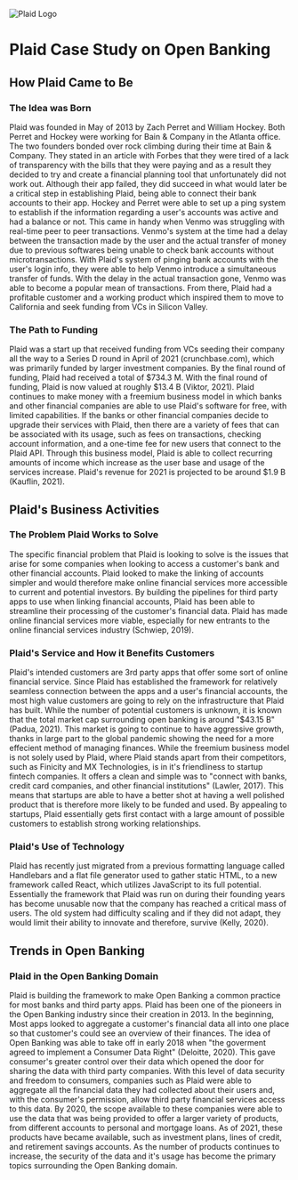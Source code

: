 ![Plaid Logo](https://www.logo.wine/a/logo/Plaid_(company)/Plaid_(company)-White-Dark-Background-Logo.wine.svg)
# Plaid Case Study on Open Banking
## How Plaid Came to Be
### The Idea was Born

Plaid was founded in May of 2013 by Zach Perret and William Hockey. Both Perret and Hockey were working for Bain & Company in the Atlanta office. The two founders bonded over rock climbing during their time at Bain & Company. They stated in an article with Forbes that they were tired of a lack of transparency with the bills    that they were paying and as a result they decided to try and create a financial planning tool that unfortunately did not work out. Although their app failed,      they did succeed in what would later be a critical step in establishing Plaid, being able to connect their bank accounts to their app. Hockey and Perret were able to set up a ping system to establish if the information regarding a user's accounts was active and had a balance or not. This came in handy when Venmo was struggling with real-time peer to peer transactions. Venmo's system at the time had a delay between the transaction made by the user and the actual transfer of money due to previous softwares being unable to check bank accounts without microtransactions. With Plaid's system of pinging bank accounts with the user's login info, they were able to help Venmo introduce a simultaneous transfer of funds. With the delay in the actual transaction gone, Venmo was able to become a popular mean of transactions. From there, Plaid had a profitable customer and a working product which inspired them to move to California and seek funding from VCs in Silicon Valley.

### The Path to Funding

Plaid was a start up that received funding from VCs seeding their company all the way to a Series D round in April of 2021 (crunchbase.com), which was primarily funded by larger investment companies. By the final round of funding, Plaid had received a total of $734.3 M. With the final round of funding, Plaid is now valued at roughly $13.4 B (Viktor, 2021). Plaid continues to make money with a freemium business model in which banks and other financial companies are able to use Plaid's software for free, with limited capabilities. If the banks or other financial companies decide to upgrade their services with Plaid, then there are a variety of fees that can be  associated with its usage, such as fees on transactions, checking account information, and a one-time fee for new users that connect to the Plaid API. Through this business model, Plaid is able to collect recurring amounts of income which increase as the user base and usage of the services increase. Plaid's revenue for 2021 is projected to be around $1.9 B (Kauflin, 2021).

## Plaid's Business Activities
### The Problem Plaid Works to Solve
The specific financial problem that Plaid is looking to solve is the issues that arise for some companies when looking to access a customer's bank and other        financial accounts. Plaid looked to make the linking of accounts simpler and would therefore make online financial services more accessible to current and          potential investors. By building the pipelines for third party apps to use when linking financial accounts, Plaid has been able to streamline their processing of    the customer's financial data. Plaid has made online financial services more viable, especially for new entrants to the online financial services industry (Schwiep, 2019).

### Plaid's Service and How it Benefits Customers
Plaid's intended customers are 3rd party apps that offer some sort of online financial service. Since Plaid has established the framework for relatively seamless    connection between the apps and a user's financial accounts, the most high value customers are going to rely on the infrastructure that Plaid has built. While      the number of potential customers is unknown, it is known that the total market cap surrounding open banking is around "$43.15 B" (Padua, 2021). This market is going to continue to have aggressive growth, thanks in large part to the global pandemic showing the need for a more effecient method of managing finances. While the freemium business model is not solely used by Plaid, where Plaid stands apart from their competitors, such as Finicity and MX Technologies, is in it's friendliness to startup fintech companies. It offers a clean and simple was to "connect with banks, credit card companies, and other financial institutions" (Lawler, 2017). This means that startups are able to have a better shot at having a well polished product that is therefore more likely to be funded and used. By appealing to startups, Plaid essentially gets first contact with a large amount of possible customers to establish strong working relationships.

### Plaid's Use of Technology
Plaid has recently just migrated from a previous formatting language called Handlebars and a flat file generator used to gather static HTML, to a new framework      called React, which utilizes JavaScript to its full potential. Essentially the framework that Plaid was run on during their founding years has become unusable      now that the company has reached a critical mass of users. The old system had difficulty scaling and if they did not adapt, they would limit their ability to        innovate and therefore, survive (Kelly, 2020).

## Trends in Open Banking
### Plaid in the Open Banking Domain
Plaid is building the framework to make Open Banking a common practice for most banks and third party apps. Plaid has been one of the pioneers in the Open Banking industry since their creation in 2013. In the beginning, Most apps looked to aggregate a customer's financial data all into one place so that customer's could see an overview of their finances. The idea of Open Banking was able to take off in early 2018 when "the goverment agreed to implement a Consumer Data Right" (Deloitte, 2020). This gave consumer's greater control over their data which opened the door for sharing the data with third party companies. With this level of data security and freedom to consumers, companies such as Plaid were able to aggregate all the financial data they had collected about their users and, with the consumer's permission, allow third party financial services access to this data. By 2020, the  scope available to these companies were able to use the data that was being provided to offer a larger variety of products, from different accounts to personal and mortgage loans. As of 2021, these products have became available, such as investment plans, lines of credit, and retirement savings accounts. As the number of products continues to increase, the security of the data and it's usage has become the primary topics surrounding the Open Banking domain.
